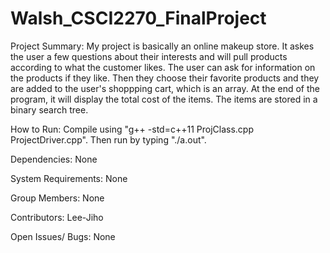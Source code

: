 # Walsh_CSCI2270_FinalProject

Project Summary:  My project is basically an online makeup store.  It askes the user a few questions about their interests and will pull products according to what the customer likes.  The user can ask for information on the products if they like.  Then they choose their favorite products and they are added to the user's shoppping cart, which is an array.  At the end of the program, it will display the total cost of the items.  The items are stored in a binary search tree. 

How to Run: Compile using "g++ -std=c++11 ProjClass.cpp ProjectDriver.cpp".  Then run by typing "./a.out".

Dependencies: None

System Requirements:  None

Group Members: None

Contributors:  Lee-Jiho

Open Issues/ Bugs: None
